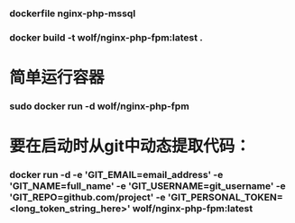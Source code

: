 ### dockerfile nginx-php-mssql
### docker build -t wolf/nginx-php-fpm:latest .
# 简单运行容器
### sudo docker run -d wolf/nginx-php-fpm
# 要在启动时从git中动态提取代码：
### docker run -d -e 'GIT_EMAIL=email_address' -e 'GIT_NAME=full_name' -e 'GIT_USERNAME=git_username' -e 'GIT_REPO=github.com/project' -e 'GIT_PERSONAL_TOKEN=<long_token_string_here>' wolf/nginx-php-fpm:latest
